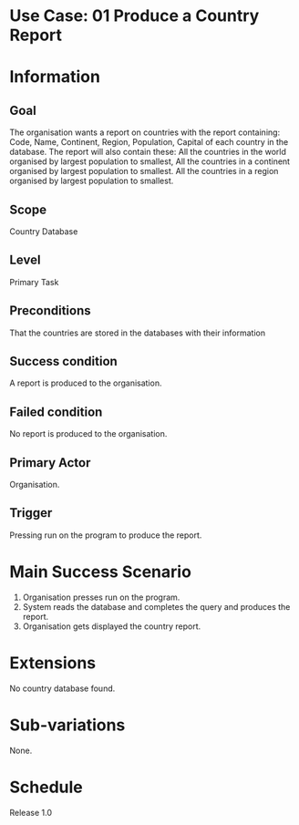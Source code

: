# Use Case: 01 Produce a Country Report
# Information
## Goal
The organisation wants a report on countries with the report containing: Code, Name, Continent, Region, Population, Capital of each country in the database.
The report will also contain these: All the countries in the world organised by largest population to smallest, All the countries in a continent organised by largest population to smallest. All the countries in a region organised by largest population to smallest.
## Scope
Country Database
## Level
Primary Task
## Preconditions
That the countries are stored in the databases with their information
## Success condition
A report is produced to the organisation.
## Failed condition
No report is produced to the organisation.
## Primary Actor
Organisation.
## Trigger
Pressing run on the program to produce the report.
# Main Success Scenario
1. Organisation presses run on the program.
2. System reads the database and completes the query and produces the report.
3. Organisation gets displayed the country report.
# Extensions
No country database found.
# Sub-variations
None.
# Schedule
Release 1.0